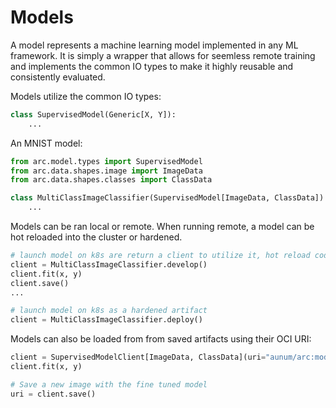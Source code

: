 # Models

A model represents a machine learning model implemented in any ML framework. It is simply a wrapper that allows for seemless remote training and implements the common IO types to make it highly reusable and consistently evaluated.

Models utilize the common IO types:

```python
class SupervisedModel(Generic[X, Y]):
    ...
```

An MNIST model:
```python
from arc.model.types import SupervisedModel
from arc.data.shapes.image import ImageData
from arc.data.shapes.classes import ClassData

class MultiClassImageClassifier(SupervisedModel[ImageData, ClassData])
    ...
```

Models can be ran local or remote. When running remote, a model can be hot reloaded into the cluster or hardened.

```python
# launch model on k8s are return a client to utilize it, hot reload code into cluster
client = MultiClassImageClassifier.develop()
client.fit(x, y)
client.save()
...

# launch model on k8s as a hardened artifact
client = MultiClassImageClassifier.deploy()
```

Models can also be loaded from from saved artifacts using their OCI URI:

```python
client = SupervisedModelClient[ImageData, ClassData](uri="aunum/arc:model-convmulticlassclassifier-a34g32h94h")
client.fit(x, y)

# Save a new image with the fine tuned model
uri = client.save()
```